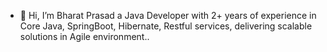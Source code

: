 - 👋 Hi, I’m Bharat Prasad a Java Developer with 2+ years of experience in Core Java, SpringBoot, Hibernate, Restful services, delivering scalable solutions in Agile environment..

<!---
BharatBhushan20220/BharatBhushan20220 is a ✨ special ✨ repository because its `README.md` (this file) appears on your GitHub profile.
You can click the Preview link to take a look at your changes.
--->
